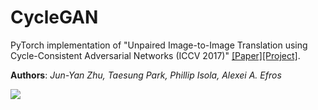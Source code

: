# CycleGAN

PyTorch implementation of "Unpaired Image-to-Image Translation using Cycle-Consistent Adversarial Networks (ICCV 2017)" [[Paper]](https://arxiv.org/abs/1703.10593)[[Project]](https://junyanz.github.io/CycleGAN/).

**Authors**: _Jun-Yan Zhu, Taesung Park, Phillip Isola, Alexei A. Efros_

![](https://github.com/gsolvit/Paper-PyTorch/blob/master/GAN/CycleGAN/assets/1.jpg)